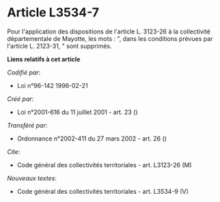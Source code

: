 # Article L3534-7

Pour l'application des dispositions de l'article L. 3123-26 à la collectivité départementale de Mayotte, les mots : ", dans
les conditions prévues par l'article L. 2123-31, " sont supprimés.

**Liens relatifs à cet article**

_Codifié par_:

  - Loi n°96-142 1996-02-21

_Créé par_:

  - Loi n°2001-616 du 11 juillet 2001 - art. 23 ()

_Transféré par_:

  - Ordonnance n°2002-411 du 27 mars 2002 - art. 26 ()

_Cite_:

  - Code général des collectivités territoriales - art. L3123-26 (M)

_Nouveaux textes_:

  - Code général des collectivités territoriales - art. L3534-9 (V)
